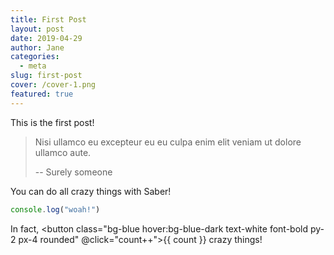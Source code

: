 ```yaml
---
title: First Post
layout: post
date: 2019-04-29
author: Jane
categories:
  - meta
slug: first-post
cover: /cover-1.png
featured: true
---
```


This is the first post!

> Nisi ullamco eu excepteur eu eu culpa enim elit veniam ut dolore ullamco aute.
>
> -- Surely someone

You can do all crazy things with Saber!

```js
console.log("woah!")
```

In fact, <button class="bg-blue hover:bg-blue-dark text-white font-bold py-2 px-4 rounded" @click="count++">{{ count }}</button>  crazy things!

<script>
export default {
  data() {
    return {
      count: 69
    }
  }
}
</script>